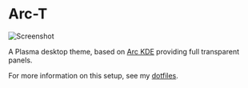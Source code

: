 # Arc-T
![Screenshot](http://i.imgur.com/UCznprK.png "Screenshot")

A Plasma desktop theme, based on [Arc KDE](https://github.com/PapirusDevelopmentTeam/arc-kde) providing full transparent panels.

For more information on this setup, see my [dotfiles](https://github.com/avivace/dotfiles).
